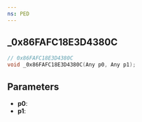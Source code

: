 ```yaml
---
ns: PED
---
```

## _0x86FAFC18E3D4380C

```c
// 0x86FAFC18E3D4380C
void _0x86FAFC18E3D4380C(Any p0, Any p1);
```

## Parameters
* **p0**:
* **p1**:
